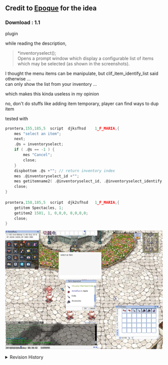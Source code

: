 ## Credit to [Epoque](https://rathena.org/board/topic/118545-release-stormbreaker/) for the idea

### Download : 1.1
plugin

while reading the description,

 > *inventoryselect();  
 Opens a prompt window which display a configurable list of items which may be selected (as shown in the screenshots).

I thought the menu items can be manipulate, but clif_item_identify_list said otherwise ...  
can only show the list from your inventory ...

which makes this kinda useless in my opinion

no, don't do stuffs like adding item temporary, player can find ways to dup item


tested with
```c
prontera,155,185,5	script	djksfhsd	1_F_MARIA,{
	mes "select an item";
	next;
	.@s = inventoryselect;
	if ( .@s == -1 ) {
		mes "Cancel";
		close;
	}
	dispbottom .@s +""; // return inventory index
	mes .@inventoryselect_id +"";
	mes getitemname2( .@inventoryselect_id, .@inventoryselect_identify, .@inventoryselect_refine, .@inventoryselect_attribute, .@inventoryselect_card1, .@inventoryselect_card2, .@inventoryselect_card3, .@inventoryselect_card4 );
	close;
}

prontera,158,185,5	script	djk2sfhsd	1_F_MARIA,{
	getitem Spectacles, 1;
	getitem2 1501, 1, 0,0,0, 0,0,0,0;
	close;
}
```

![inventoryselect](https://raw.githubusercontent.com/AnnieRuru/customs/master/screenshots/screen2019Hercules038.jpg)

<details>
	<summary>Revision History</summary>

1.0 - plugin

1.0a
- fix struct player_data twice

1.1 - plugin
- fix server crash when using magnifier

</details>
